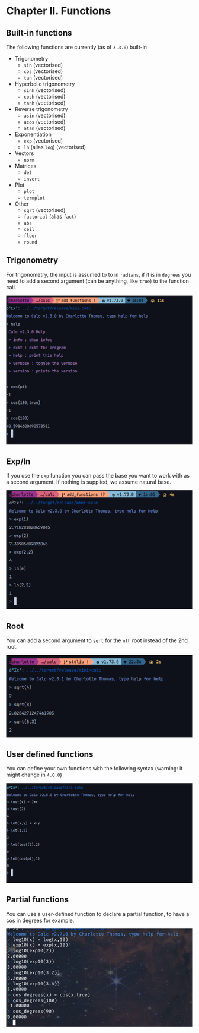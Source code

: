 # Chapter II. Functions

## Built-in functions
The following functions are currently (as of `3.3.0`) built-in

- Trigonometry 
  - `sin` (vectorised)
  - `cos` (vectorised)
  - `tan` (vectorised)
- Hyperbolic trigonometry
  - `sinh` (vectorised)
  - `cosh` (vectorised)
  - `tanh` (vectorised)
- Reverse trigonometry
  - `asin` (vectorised)
  - `acos` (vectorised)
  - `atan` (vectorised)
- Exponentiation
  - `exp` (vectorised)
  - `ln` (alias `log`) (vectorised)
- Vectors
  - `norm` 
- Matrices
  - `det`
  - `invert`
- Plot 
  - `plot`
  - `termplot`
- Other
  - `sqrt` (vectorised)
  - `factorial` (alias `fact`)
  - `abs`
  - `ceil` 
  - `floor`
  - `round`

## Trigonometry

For trigonometry, the input is assumed to to in `radians`, if it is in `degrees`
you need to add a second argument (can be anything, like `true`) to the function
call.

![example](/assets/trigo.png)

## Exp/ln 
If you use the `exp` function you can pass the base you want to work with 
as a second argument. If nothing is supplied, we assume natural base.

![example](/assets/expln.png)

## Root
You can add a second argument to `sqrt` for the `nth` root instead 
of the 2nd root.

![example](/assets/nth_root.png)

## User defined functions
You can define your own functions with the following syntax
(warning: it might change in `4.0.0`)

![example](/assets/user_defined.png)

## Partial functions
You can use a user-defined function to declare a partial function, 
to have a cos in degrees for example.

![example](/assets/function.png)
